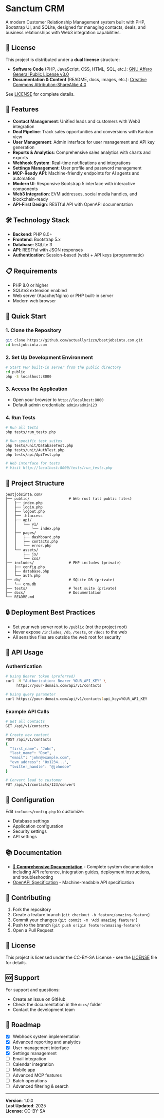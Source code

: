# Sanctum CRM

A modern Customer Relationship Management system built with PHP, Bootstrap UI, and SQLite, designed for managing contacts, deals, and business relationships with Web3 integration capabilities.

## 📄 License

This project is distributed under a **dual license** structure:

- **Software Code** (PHP, JavaScript, CSS, HTML, SQL, etc.): [GNU Affero General Public License v3.0](LICENSE-AGPLv3)
- **Documentation & Content** (README, docs, images, etc.): [Creative Commons Attribution-ShareAlike 4.0](LICENSE-CC-BY-SA)

See [LICENSE](LICENSE) for complete details.

## 🚀 Features

- **Contact Management**: Unified leads and customers with Web3 integration
- **Deal Pipeline**: Track sales opportunities and conversions with Kanban view
- **User Management**: Admin interface for user management and API key generation
- **Reports & Analytics**: Comprehensive sales analytics with charts and exports
- **Webhook System**: Real-time notifications and integrations
- **Settings Management**: User profile and password management
- **MCP-Ready API**: Machine-friendly endpoints for AI agents and automation
- **Modern UI**: Responsive Bootstrap 5 interface with interactive components
- **Web3 Integration**: EVM addresses, social media handles, and blockchain-ready
- **API-First Design**: RESTful API with OpenAPI documentation

## 🛠 Technology Stack

- **Backend**: PHP 8.0+
- **Frontend**: Bootstrap 5.x
- **Database**: SQLite 3
- **API**: RESTful with JSON responses
- **Authentication**: Session-based (web) + API keys (programmatic)

## 📋 Requirements

- PHP 8.0 or higher
- SQLite3 extension enabled
- Web server (Apache/Nginx) or PHP built-in server
- Modern web browser

## 🚀 Quick Start

### 1. Clone the Repository
```bash
git clone https://github.com/actuallyrizzn/bestjobsinta.com.git
cd bestjobsinta.com
```

### 2. Set Up Development Environment
```bash
# Start PHP built-in server from the public directory
cd public
php -S localhost:8000
```

### 3. Access the Application
- Open your browser to `http://localhost:8000`
- Default admin credentials: `admin/admin123`

### 4. Run Tests
```bash
# Run all tests
php tests/run_tests.php

# Run specific test suites
php tests/unit/DatabaseTest.php
php tests/unit/AuthTest.php
php tests/api/ApiTest.php

# Web interface for tests
# Visit http://localhost:8000/tests/run_tests.php
```

## 📁 Project Structure

```
bestjobsinta.com/
├── public/                  # Web root (all public files)
│   ├── index.php
│   ├── login.php
│   ├── logout.php
│   ├── .htaccess
│   ├── api/
│   │   └── v1/
│   │       └── index.php
│   ├── pages/
│   │   ├── dashboard.php
│   │   ├── contacts.php
│   │   └── error.php
│   └── assets/
│       ├── js/
│       └── css/
├── includes/                # PHP includes (private)
│   ├── config.php
│   ├── database.php
│   └── auth.php
├── db/                      # SQLite DB (private)
│   └── crm.db
├── tests/                   # Test suite (private)
├── docs/                    # Documentation
└── README.md
```

## 🔒 Deployment Best Practices
- Set your web server root to `/public` (not the project root)
- Never expose `/includes`, `/db`, `/tests`, or `/docs` to the web
- All sensitive files are outside the web root for security

## 🔌 API Usage

### Authentication
```bash
# Using Bearer token (preferred)
curl -H "Authorization: Bearer YOUR_API_KEY" \
     https://your-domain.com/api/v1/contacts

# Using query parameter
curl https://your-domain.com/api/v1/contacts?api_key=YOUR_API_KEY
```

### Example API Calls
```bash
# Get all contacts
GET /api/v1/contacts

# Create new contact
POST /api/v1/contacts
{
  "first_name": "John",
  "last_name": "Doe",
  "email": "john@example.com",
  "evm_address": "0x1234...",
  "twitter_handle": "@johndoe"
}

# Convert lead to customer
PUT /api/v1/contacts/123/convert
```

## 🔧 Configuration

Edit `includes/config.php` to customize:
- Database settings
- Application configuration
- Security settings
- API settings

## 📚 Documentation

- **[📖 Comprehensive Documentation](docs/COMPREHENSIVE_DOCUMENTATION.md)** - Complete system documentation including API reference, integration guides, deployment instructions, and troubleshooting
- [OpenAPI Specification](public/api/openapi.json) - Machine-readable API specification

## 🤝 Contributing

1. Fork the repository
2. Create a feature branch (`git checkout -b feature/amazing-feature`)
3. Commit your changes (`git commit -m 'Add amazing feature'`)
4. Push to the branch (`git push origin feature/amazing-feature`)
5. Open a Pull Request

## 📄 License

This project is licensed under the CC-BY-SA License - see the [LICENSE](LICENSE) file for details.

## 🆘 Support

For support and questions:
- Create an issue on GitHub
- Check the documentation in the `docs/` folder
- Contact the development team

## 🔮 Roadmap

- [x] Webhook system implementation
- [x] Advanced reporting and analytics
- [x] User management interface
- [x] Settings management
- [ ] Email integration
- [ ] Calendar integration
- [ ] Mobile app
- [ ] Advanced MCP features
- [ ] Batch operations
- [ ] Advanced filtering & search

---

**Version**: 1.0.0  
**Last Updated**: 2025  
**License**: CC-BY-SA 